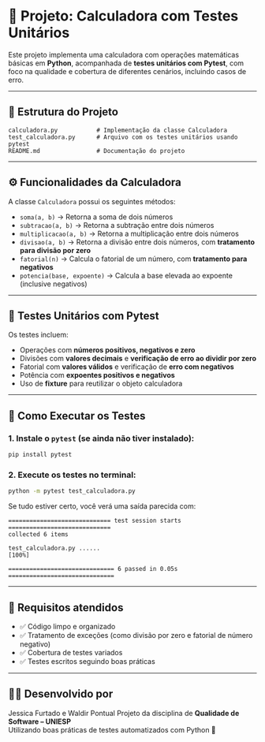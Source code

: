 # 🧮 Projeto: Calculadora com Testes Unitários

Este projeto implementa uma calculadora com operações matemáticas básicas em **Python**, acompanhada de **testes unitários com Pytest**, com foco na qualidade e cobertura de diferentes cenários, incluindo casos de erro.

---

## 📂 Estrutura do Projeto

```
calculadora.py           # Implementação da classe Calculadora
test_calculadora.py      # Arquivo com os testes unitários usando pytest
README.md                # Documentação do projeto
```

---

## ⚙️ Funcionalidades da Calculadora

A classe `Calculadora` possui os seguintes métodos:

- `soma(a, b)` → Retorna a soma de dois números
- `subtracao(a, b)` → Retorna a subtração entre dois números
- `multiplicacao(a, b)` → Retorna a multiplicação entre dois números
- `divisao(a, b)` → Retorna a divisão entre dois números, com **tratamento para divisão por zero**
- `fatorial(n)` → Calcula o fatorial de um número, com **tratamento para negativos**
- `potencia(base, expoente)` → Calcula a base elevada ao expoente (inclusive negativos)

---

## 🧪 Testes Unitários com Pytest

Os testes incluem:

- Operações com **números positivos, negativos e zero**
- Divisões com **valores decimais** e **verificação de erro ao dividir por zero**
- Fatorial com **valores válidos** e verificação de **erro com negativos**
- Potência com **expoentes positivos e negativos**
- Uso de **fixture** para reutilizar o objeto calculadora

---

## 🚀 Como Executar os Testes

### 1. Instale o `pytest` (se ainda não tiver instalado):

```bash
pip install pytest
```

### 2. Execute os testes no terminal:

```bash
python -m pytest test_calculadora.py
```

Se tudo estiver certo, você verá uma saída parecida com:

```
============================= test session starts =============================
collected 6 items

test_calculadora.py ......                                           [100%]

============================== 6 passed in 0.05s ==============================
```

---

## 📌 Requisitos atendidos

- ✅ Código limpo e organizado
- ✅ Tratamento de exceções (como divisão por zero e fatorial de número negativo)
- ✅ Cobertura de testes variados
- ✅ Testes escritos seguindo boas práticas

---

## 👩‍💻 Desenvolvido por

Jessica Furtado e Waldir Pontual
Projeto da disciplina de **Qualidade de Software – UNIESP**  
Utilizando boas práticas de testes automatizados com Python 💛
